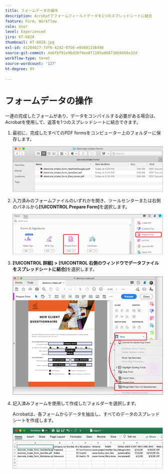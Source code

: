 ```yaml
---
title: フォームデータの操作
description: Acrobatでフォームフィールドデータを1つのスプレッドシートに結合
feature: Form, Workflow
role: User
level: Experienced
jira: KT-6828
thumbnail: KT-6828.jpg
exl-id: d1284027-7df6-4242-9756-e0d401156498
source-git-commit: 4e6fbf91e96d26f9ee8f1105ad68738b9450a32d
workflow-type: tm+mt
source-wordcount: '127'
ht-degree: 0%

---
```


# フォームデータの操作

一連の完成したフォームがあり、データをコンパイルする必要がある場合は、Acrobatを使用して、返答を1つのスプレッドシートに結合できます。

1. 最初に、完成したすべてのPDF formsをコンピューター上のフォルダーに保存します。

   ![フォームデータステップ1](../assets/FormData_1.png)

1. 入力済みのフォームファイルのいずれかを開き、ツールセンターまたは右側のパネルから&#x200B;**[!UICONTROL Prepare Form]**&#x200B;を選択します。

   ![フォームデータステップ2](../assets/FormData_2.png)

1. **[!UICONTROL 詳細]** **>** **[!UICONTROL 右側のウィンドウでデータファイルをスプレッドシートに結合]**&#x200B;を選択します。

   ![フォームデータステップ3](../assets/FormData_3.png)

1. 記入済みフォームを使用して作成したフォルダーを選択します。

   Acrobatは、各フォームからデータを抽出し、すべてのデータのスプレッドシートを作成します。

   ![フォームデータステップ4](../assets/FormData_4.png)
